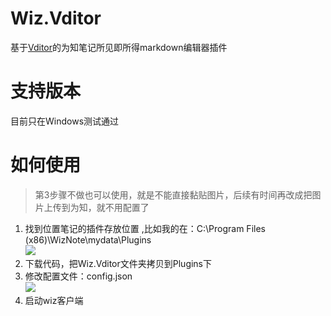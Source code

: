 # Wiz.Vditor
基于[Vditor](https://github.com/Vanessa219/vditor)的为知笔记所见即所得markdown编辑器插件   
# 支持版本
目前只在Windows测试通过
# 如何使用
> 第3步骤不做也可以使用，就是不能直接黏贴图片，后续有时间再改成把图片上传到为知，就不用配置了
 1. 找到位置笔记的插件存放位置   ,比如我的在：C:\Program Files (x86)\WizNote\mydata\Plugins   
![](https://gitee.com/Wolfmoor/IMG/raw/master/img/1601357836.8120499.png)     
 2. 下载代码，把Wiz.Vditor文件夹拷贝到Plugins下     
 3. 修改配置文件：config.json   
![](https://gitee.com/Wolfmoor/IMG/raw/master/img/1601358148.1485379.png)
 4. 启动wiz客户端
